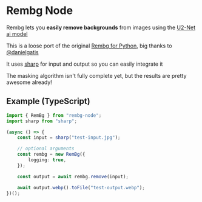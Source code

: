 # Rembg Node

Rembg lets you **easily remove backgrounds** from images using the [U2-Net ai model](https://github.com/xuebinqin/U-2-Net)

This is a loose port of the original [Rembg for Python](https://github.com/danielgatis/rembg), big thanks to [@danielgatis](https://github.com/danielgatis)

It uses [sharp](https://github.com/lovell/sharp) for input and output so you can easily integrate it

The masking algorithm isn't fully complete yet, but the results are pretty awesome already!

## Example (TypeScript)

```ts
import { RemBg } from "rembg-node";
import sharp from "sharp";

(async () => {
	const input = sharp("test-input.jpg");

	// optional arguments
	const rembg = new RemBg({
		logging: true,
	});

	const output = await rembg.remove(input);

	await output.webp().toFile("test-output.webp");
})();
```
